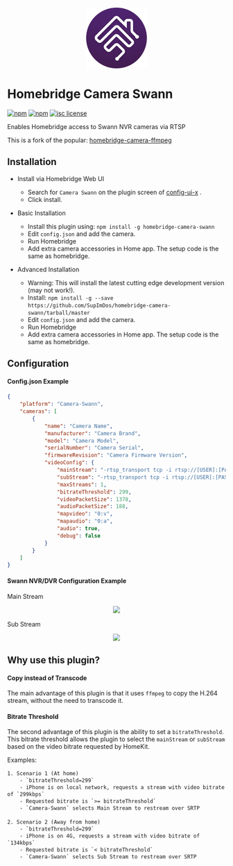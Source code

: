 <p align="center">
  <a href="https://github.com/homebridge/homebridge"><img alt="Homebridge Plugin" src="https://github.com/homebridge/branding/blob/master/logos/homebridge-color-round.svg?sanitize=true" width="140px"></a>
</p>

# Homebridge Camera Swann

[![npm](https://badgen.net/npm/v/homebridge-camera-swann)](https://www.npmjs.com/package/homebridge-camera-swann)
[![npm](https://badgen.net/npm/dt/homebridge-camera-swann)](https://www.npmjs.com/package/homebridge-camera-swann)
[![isc license](https://badgen.net/badge/license/ISC/red)](https://github.com/SupImDos/homebridge-camera-swann/blob/master/LICENSE)

Enables Homebridge access to Swann NVR cameras via RTSP

This is a fork of the popular: [homebridge-camera-ffmpeg](https://github.com/KhaosT/homebridge-camera-ffmpeg)

## Installation

- Install via Homebridge Web UI 
    - Search for `Camera Swann` on the plugin screen of [config-ui-x](https://github.com/oznu/homebridge-config-ui-x) .
    - Click install.

- Basic Installation
    - Install this plugin using: `npm install -g homebridge-camera-swann`
    - Edit `config.json` and add the camera.
    - Run Homebridge
    - Add extra camera accessories in Home app. The setup code is the same as homebridge.

- Advanced Installation
    - Warning: This will install the latest cutting edge development version (may not work!).
    - Install: `npm install -g --save https://github.com/SupImDos/homebridge-camera-swann/tarball/master`
    - Edit `config.json` and add the camera.
    - Run Homebridge
    - Add extra camera accessories in Home app. The setup code is the same as homebridge.

## Configuration

#### Config.json Example

```json
{
    "platform": "Camera-Swann",
    "cameras": [
        {
            "name": "Camera Name",
            "manufacturer": "Camera Brand",
            "model": "Camera Model",
            "serialNumber": "Camera Serial",
            "firmwareRevision": "Camera Firmware Version",
            "videoConfig": {
                "mainStream": "-rtsp_transport tcp -i rtsp://[USER]:[PASS]@[HOST]:[PORT]/ch0[X]/0",
                "subStream": "-rtsp_transport tcp -i rtsp://[USER]:[PASS]@[HOST]:[PORT]/ch0[X]/1",
                "maxStreams": 1,
                "bitrateThreshold": 299,
                "videoPacketSize": 1378,
                "audioPacketSize": 188,
                "mapvideo": "0:v",
                "mapaudio": "0:a",
                "audio": true,
                "debug": false
            }
        }
    ]
}
```

#### Swann NVR/DVR Configuration Example

Main Stream
<p align="center">
  <img src="https://user-images.githubusercontent.com/62866982/80780499-bcb20400-8ba1-11ea-8097-ab7dfb5d2873.png">
</p>

Sub Stream
<p align="center">
  <img src="https://user-images.githubusercontent.com/62866982/80780501-bf145e00-8ba1-11ea-9974-f49867df7f6b.png">
</p>

## Why use this plugin?

#### Copy instead of Transcode

The main advantage of this plugin is that it uses `ffmpeg` to copy the H.264 stream, without the need to transcode it.

#### Bitrate Threshold

The second advantage of this plugin is the ability to set a `bitrateThreshold`. This bitrate threshold allows the plugin to select the `mainStream` or `subStream` based on the video bitrate requested by HomeKit.

Examples:

    1. Scenario 1 (At home)
        - `bitrateThreshold=299`
        - iPhone is on local network, requests a stream with video bitrate of `299kbps`
        - Requested bitrate is `>= bitrateThreshold`
        - `Camera-Swann` selects Main Stream to restream over SRTP

    2. Scenario 2 (Away from home)
        - `bitrateThreshold=299`
        - iPhone is on 4G, requests a stream with video bitrate of `134kbps`
        - Requested bitrate is `< bitrateThreshold`
        - `Camera-Swann` selects Sub Stream to restream over SRTP
